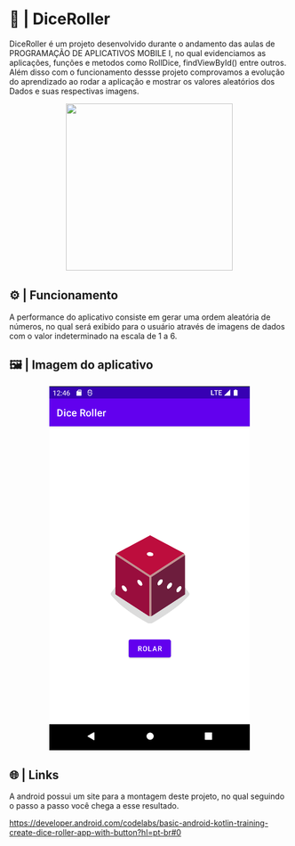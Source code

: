 # 🎲 | DiceRoller

DiceRoller é um projeto desenvolvido durante o andamento das aulas de PROGRAMAÇÃO DE APLICATIVOS MOBILE I, no qual evidenciamos as aplicações, funções e metodos  como RollDice, findViewById() entre outros. Além disso com o funcionamento dessse projeto comprovamos a evolução do aprendizado ao rodar a aplicação e mostrar os valores aleatórios dos Dados e suas respectivas imagens. 

<div align="center">
<img width="300" height="300" src="https://user-images.githubusercontent.com/86070257/227068295-d498cc03-499b-4cac-b5b2-fddd4fda32c0.png">
</div>

## ⚙️ | Funcionamento

A performance do aplicativo consiste em gerar uma ordem aleatória de números, no qual será exibido para o usuário através de imagens de dados com o valor indeterminado na escala de 1 a 6.

## 🖼️ | Imagem do aplicativo
<div align="center">
<img src="./imagensreadme/DiceRoller.png">
  </div>

## 🌐 | Links

A android possui um site para a montagem deste projeto, no qual seguindo o passo a passo você chega a esse resultado.

https://developer.android.com/codelabs/basic-android-kotlin-training-create-dice-roller-app-with-button?hl=pt-br#0
